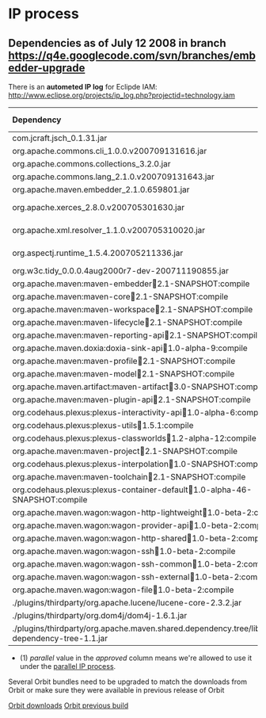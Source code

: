 # IP process #

## Dependencies as of July 12 2008 in branch https://q4e.googlecode.com/svn/branches/embedder-upgrade ##

There is an **autometed IP log** for Eclipde IAM: http://www.eclipse.org/projects/ip_log.php?projectid=technology.iam

| **Dependency** | **In Orbit?** | **Needs upgrade?** | **CQ** | **Requested?** | **Approved?** (1) |
|:---------------|:--------------|:-------------------|:-------|:---------------|:------------------|
| com.jcraft.jsch\_0.1.31.jar | Y | N | [2203](https://dev.eclipse.org/ipzilla/show_bug.cgi?id=2203) | Y | Y |
| org.apache.commons.cli\_1.0.0.v200709131616.jar | Y | [Y](http://download.eclipse.org/tools/orbit/downloads/drops/R20080611105805/bundles/org.apache.commons.cli_1.0.0.v20080604-1500.jar) | [1590](https://dev.eclipse.org/ipzilla/show_bug.cgi?id=1590)  | Y | Y |
| org.apache.commons.collections\_3.2.0.jar | Y | [Y](http://download.eclipse.org/tools/orbit/downloads/drops/R20080611105805/bundles/org.apache.commons.collections_3.2.0.v200803061811.jar) | [1909](https://dev.eclipse.org/ipzilla/show_bug.cgi?id=1909) | Y | Y |
| org.apache.commons.lang\_2.1.0.v200709131643.jar | Y | [Y](http://download.eclipse.org/tools/orbit/downloads/drops/R20080611105805/bundles/org.apache.commons.lang_2.1.0.v200803061811.jar) | [1595](https://dev.eclipse.org/ipzilla/show_bug.cgi?id=1595) | Y | Y |
| org.apache.maven.embedder\_2.1.0.659801.jar | N |  |
| org.apache.xerces\_2.8.0.v200705301630.jar | Y | N (Orbit [R200709171314](https://code.google.com/p/q4e/source/detail?r=200709171314)) | [2093](https://dev.eclipse.org/ipzilla/show_bug.cgi?id=2093) | Y | Y |
| org.apache.xml.resolver\_1.1.0.v200705310020.jar | Y | N (Orbit [R200709171314](https://code.google.com/p/q4e/source/detail?r=200709171314)) | [2151](https://dev.eclipse.org/ipzilla/show_bug.cgi?id=2151) | Y | Y |
| org.aspectj.runtime\_1.5.4.200705211336.jar | Y | N |  | request not needed |
| org.w3c.tidy\_0.0.0.4aug2000r7-dev-200711190855.jar | N |  |
| org.apache.maven:maven-embedder:jar:2.1-SNAPSHOT:compile | N |  |
| org.apache.maven:maven-core:jar:2.1-SNAPSHOT:compile | N |  |
| org.apache.maven:maven-workspace:jar:2.1-SNAPSHOT:compile | N |  |
| org.apache.maven:maven-lifecycle:jar:2.1-SNAPSHOT:compile | N |  |
| org.apache.maven:maven-reporting-api:jar:2.1-SNAPSHOT:compile | N |  |
| org.apache.maven.doxia:doxia-sink-api:jar:1.0-alpha-9:compile | N |  |
| org.apache.maven:maven-profile:jar:2.1-SNAPSHOT:compile | N |  |
| org.apache.maven:maven-model:jar:2.1-SNAPSHOT:compile | N |  |
| org.apache.maven.artifact:maven-artifact:jar:3.0-SNAPSHOT:compile | N | to 3.0-alpha-1 |
| org.apache.maven:maven-plugin-api:jar:2.1-SNAPSHOT:compile | N |  |
| org.codehaus.plexus:plexus-interactivity-api:jar:1.0-alpha-6:compile | N |  |
| org.codehaus.plexus:plexus-utils:jar:1.5.1:compile | N |  |
| org.codehaus.plexus:plexus-classworlds:jar:1.2-alpha-12:compile | N |  |
| org.apache.maven:maven-project:jar:2.1-SNAPSHOT:compile | N |  |
| org.codehaus.plexus:plexus-interpolation:jar:1.0-SNAPSHOT:compile | N |  |
| org.apache.maven:maven-toolchain:jar:2.1-SNAPSHOT:compile | N |  |
| org.codehaus.plexus:plexus-container-default:jar:1.0-alpha-46-SNAPSHOT:compile | N |  |
| org.apache.maven.wagon:wagon-http-lightweight:jar:1.0-beta-2:compile | N |  |
| org.apache.maven.wagon:wagon-provider-api:jar:1.0-beta-2:compile | N |  |
| org.apache.maven.wagon:wagon-http-shared:jar:1.0-beta-2:compile | N |  |
| org.apache.maven.wagon:wagon-ssh:jar:1.0-beta-2:compile | N |  |
| org.apache.maven.wagon:wagon-ssh-common:jar:1.0-beta-2:compile | N |  |
| org.apache.maven.wagon:wagon-ssh-external:jar:1.0-beta-2:compile | N |  |
| org.apache.maven.wagon:wagon-file:jar:1.0-beta-2:compile | N |  |
| ./plugins/thirdparty/org.apache.lucene/lucene-core-2.3.2.jar | N | Y |[2725](https://dev.eclipse.org/ipzilla/show_bug.cgi?id=2725) | Y | parallel |
| ./plugins/thirdparty/org.dom4j/dom4j-1.6.1.jar | N | N | [2724](https://dev.eclipse.org/ipzilla/show_bug.cgi?id=2724) | Y | Y |
| ./plugins/thirdparty/org.apache.maven.shared.dependency.tree/lib/maven-dependency-tree-1.1.jar | N | N | [2726](https://dev.eclipse.org/ipzilla/show_bug.cgi?id=2726) | Y | parallel |

  * (1) _parallel_ value in the _approved_ column means we're allowed to use it under the [parallel IP process](http://wiki.eclipse.org/Development_Resources/HOWTO/Parallel_IP_Process).

Several Orbit bundles need to be upgraded to match the downloads from Orbit or make sure they were available in previous release of Orbit

[Orbit downloads](http://download.eclipse.org/tools/orbit/downloads/drops/R20080611105805/)
[Orbit previous build](http://download.eclipse.org/tools/orbit/downloads/drops/R200709171314/)